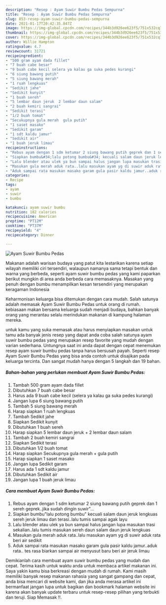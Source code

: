 ```yaml
---
description: "Resep : Ayam Suwir Bumbu Pedas Sempurna"
title: "Resep : Ayam Suwir Bumbu Pedas Sempurna"
slug: 853-resep-ayam-suwir-bumbu-pedas-sempurna
date: 2021-01-17T20:42:35.847Z
image: https://img-global.cpcdn.com/recipes/344b3d926ee623f5/751x532cq70/ayam-suwir-bumbu-pedas-foto-resep-utama.jpg
thumbnail: https://img-global.cpcdn.com/recipes/344b3d926ee623f5/751x532cq70/ayam-suwir-bumbu-pedas-foto-resep-utama.jpg
cover: https://img-global.cpcdn.com/recipes/344b3d926ee623f5/751x532cq70/ayam-suwir-bumbu-pedas-foto-resep-utama.jpg
author: Willie Hampton
ratingvalue: 4.7
reviewcount: 31721
recipeingredient:
- "500 gram ayam dada fillet"
- "7 buah cabe besar"
- "9 buah cabe kecil selera ya kalau ga suka pedes kurangi"
- "6 siung bawang putih"
- "5 siung bawang merah"
- "1 ruah lengkuas"
- "Sedikit jahe"
- "Sedikit kunyit"
- "1 buah sereh"
- "5 lembar daun jeruk  2 lembar daun salam"
- "2 buah kemiri sangrai"
- "Sedikit terasi"
- "1/2 buah tomat"
- "Secukupnya gula merah  gula putih"
- "1 saset masako"
- "Sedikit garam"
- "1 sdt kaldu jamur"
- "Sedikit air"
- "1 buah jeruk limau"
recipeinstructions:
- "Rebus ayam dengan 1 sdm ketumar 2 siung bawang putih geprek dan 1 sereh geprek..jika sudah dingin suwir&#34;..."
- "Siapkan bumbu&#34;lalu potong bumbu&#34; kecuali salam daun jeruk lengkuas sereh jeruk limau dan terasi..lalu tumis sampai agak layu"
- "Lalu blender atau ulek ya bun sampai halus jangan lupa masukan trasi sekalian..lalu tumis masukan sereh daun salam daun jeruk lengkuas"
- "Masukan gula merah aduk rata..lalu masukan ayam yg di suwir aduk rata beri air sedikit"
- "Aduk sampai rata masukan masako garam gula pasir kaldu jamur..aduk rata.. tes rasa biarkan sampai air menyusut baru beri air jeruk limau"
categories:
- Recipe
tags:
- ayam
- suwir
- bumbu

katakunci: ayam suwir bumbu 
nutrition: 182 calories
recipecuisine: American
preptime: "PT12M"
cooktime: "PT37M"
recipeyield: "4"
recipecategory: Dinner

---
```



![Ayam Suwir Bumbu Pedas](https://img-global.cpcdn.com/recipes/344b3d926ee623f5/751x532cq70/ayam-suwir-bumbu-pedas-foto-resep-utama.jpg)

Makanan adalah warisan budaya yang patut kita lestarikan karena setiap wilayah memiliki ciri tersendiri, walaupun namanya sama tetapi bentuk dan warna yang berbeda, seperti ayam suwir bumbu pedas yang kami paparkan berikut mungkin di area anda berbeda cara memasaknya. Masakan yang penuh dengan bumbu menampilkan kesan tersendiri yang merupakan keragaman Indonesia



Keharmonisan keluarga bisa ditemukan dengan cara mudah. Salah satunya adalah memasak Ayam Suwir Bumbu Pedas untuk orang di rumah. kebiasaan makan bersama keluarga sudah menjadi budaya, bahkan banyak orang yang merantau selalu merindukan makanan di kampung halaman mereka.

untuk kamu yang suka memasak atau harus menyiapkan masakan untuk tamu ada banyak jenis resep yang dapat anda coba salah satunya ayam suwir bumbu pedas yang merupakan resep favorite yang mudah dengan varian sederhana. Untungnya saat ini anda dapat dengan cepat menemukan resep ayam suwir bumbu pedas tanpa harus bersusah payah.
Seperti resep Ayam Suwir Bumbu Pedas yang bisa anda contoh untuk disajikan pada keluarga tercinta. Dan sangat mudah hanya dengan 5 langkah dan 19 bahan.


<!--inarticleads1-->

##### Bahan-bahan yang perlukan membuat Ayam Suwir Bumbu Pedas:

1. Tambah 500 gram ayam dada fillet
1. Dibutuhkan 7 buah cabe besar
1. Harus ada 9 buah cabe kecil (selera ya kalau ga suka pedes kurangi)
1. Jangan lupa 6 siung bawang putih
1. Tambah 5 siung bawang merah
1. Harap siapkan 1 ruah lengkuas
1. Tambah Sedikit jahe
1. Siapkan Sedikit kunyit
1. Dibutuhkan 1 buah sereh
1. Harap siapkan 5 lembar daun jeruk + 2 lembar daun salam
1. Tambah 2 buah kemiri sangrai
1. Siapkan Sedikit terasi
1. Dibutuhkan 1/2 buah tomat
1. Harap siapkan Secukupnya gula merah + gula putih
1. Harap siapkan 1 saset masako
1. Jangan lupa Sedikit garam
1. Harus ada 1 sdt kaldu jamur
1. Dibutuhkan Sedikit air
1. Jangan lupa 1 buah jeruk limau




<!--inarticleads2-->

##### Cara membuat  Ayam Suwir Bumbu Pedas:

1. Rebus ayam dengan 1 sdm ketumar 2 siung bawang putih geprek dan 1 sereh geprek..jika sudah dingin suwir&#34;...
1. Siapkan bumbu&#34;lalu potong bumbu&#34; kecuali salam daun jeruk lengkuas sereh jeruk limau dan terasi..lalu tumis sampai agak layu
1. Lalu blender atau ulek ya bun sampai halus jangan lupa masukan trasi sekalian..lalu tumis masukan sereh daun salam daun jeruk lengkuas
1. Masukan gula merah aduk rata..lalu masukan ayam yg di suwir aduk rata beri air sedikit
1. Aduk sampai rata masukan masako garam gula pasir kaldu jamur..aduk rata.. tes rasa biarkan sampai air menyusut baru beri air jeruk limau




Demikianlah cara membuat ayam suwir bumbu pedas yang mudah dan cepat. Terima kasih untuk waktu anda untuk membaca artikel makanan ini. Saya yakin kamu bisa berkreasi dengan mudah di rumah. Kami masih memiliki banyak resep makanan rahasia yang sangat gampang dan cepat, anda bisa mencari di website kami, dan jika anda merasa artikel ini bermanfaat jangan lupa untuk bagikan dan bookmark halaman website ini karena akan banyak update terbaru untuk resep-resep pilihan yang terbukti dan teruji. Siap Memasak !!. 
